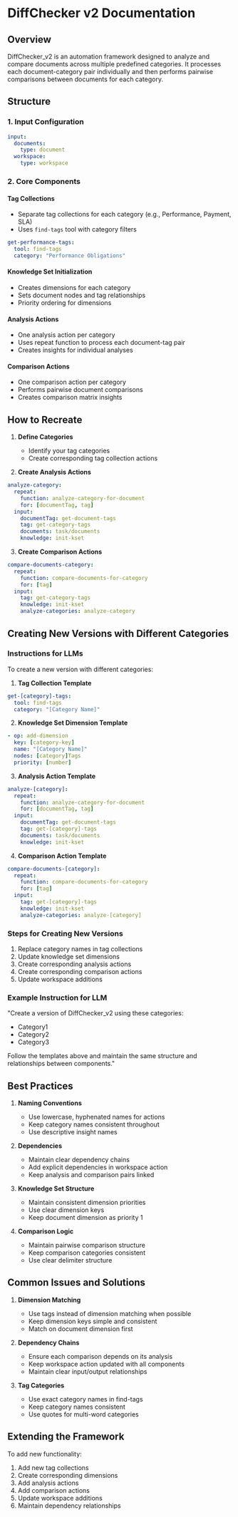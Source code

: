 # DiffChecker v2 Documentation

## Overview
DiffChecker_v2 is an automation framework designed to analyze and compare documents across multiple predefined categories. It processes each document-category pair individually and then performs pairwise comparisons between documents for each category.

## Structure

### 1. Input Configuration
```yaml
input:
  documents:
    type: document
  workspace:
    type: workspace
```

### 2. Core Components

#### Tag Collections
- Separate tag collections for each category (e.g., Performance, Payment, SLA)
- Uses `find-tags` tool with category filters
```yaml
get-performance-tags:
  tool: find-tags
  category: "Performance Obligations"
```

#### Knowledge Set Initialization
- Creates dimensions for each category
- Sets document nodes and tag relationships
- Priority ordering for dimensions

#### Analysis Actions
- One analysis action per category
- Uses repeat function to process each document-tag pair
- Creates insights for individual analyses

#### Comparison Actions
- One comparison action per category
- Performs pairwise document comparisons
- Creates comparison matrix insights

## How to Recreate

1. **Define Categories**
   - Identify your tag categories
   - Create corresponding tag collection actions

2. **Create Analysis Actions**
```yaml
analyze-category:
  repeat:
    function: analyze-category-for-document
    for: [documentTag, tag]
  input:
    documentTag: get-document-tags
    tag: get-category-tags
    documents: task/documents
    knowledge: init-kset
```

3. **Create Comparison Actions**
```yaml
compare-documents-category:
  repeat:
    function: compare-documents-for-category
    for: [tag]
  input:
    tag: get-category-tags
    knowledge: init-kset
    analyze-categories: analyze-category
```

## Creating New Versions with Different Categories

### Instructions for LLMs

To create a new version with different categories:

1. **Tag Collection Template**
```yaml
get-[category]-tags:
  tool: find-tags
  category: "[Category Name]"
```

2. **Knowledge Set Dimension Template**
```yaml
- op: add-dimension
  key: [category-key]
  name: "[Category Name]"
  nodes: [category]Tags
  priority: [number]
```

3. **Analysis Action Template**
```yaml
analyze-[category]:
  repeat:
    function: analyze-category-for-document
    for: [documentTag, tag]
  input:
    documentTag: get-document-tags
    tag: get-[category]-tags
    documents: task/documents
    knowledge: init-kset
```

4. **Comparison Action Template**
```yaml
compare-documents-[category]:
  repeat:
    function: compare-documents-for-category
    for: [tag]
  input:
    tag: get-[category]-tags
    knowledge: init-kset
    analyze-categories: analyze-[category]
```

### Steps for Creating New Versions

1. Replace category names in tag collections
2. Update knowledge set dimensions
3. Create corresponding analysis actions
4. Create corresponding comparison actions
5. Update workspace additions

### Example Instruction for LLM

"Create a version of DiffChecker_v2 using these categories:
- Category1
- Category2
- Category3

Follow the templates above and maintain the same structure and relationships between components."

## Best Practices

1. **Naming Conventions**
   - Use lowercase, hyphenated names for actions
   - Keep category names consistent throughout
   - Use descriptive insight names

2. **Dependencies**
   - Maintain clear dependency chains
   - Add explicit dependencies in workspace action
   - Keep analysis and comparison pairs linked

3. **Knowledge Set Structure**
   - Maintain consistent dimension priorities
   - Use clear dimension keys
   - Keep document dimension as priority 1

4. **Comparison Logic**
   - Maintain pairwise comparison structure
   - Keep comparison categories consistent
   - Use clear delimiter structure

## Common Issues and Solutions

1. **Dimension Matching**
   - Use tags instead of dimension matching when possible
   - Keep dimension keys simple and consistent
   - Match on document dimension first

2. **Dependency Chains**
   - Ensure each comparison depends on its analysis
   - Keep workspace action updated with all components
   - Maintain clear input/output relationships

3. **Tag Categories**
   - Use exact category names in find-tags
   - Keep category names consistent
   - Use quotes for multi-word categories

## Extending the Framework

To add new functionality:
1. Add new tag collections
2. Create corresponding dimensions
3. Add analysis actions
4. Add comparison actions
5. Update workspace additions
6. Maintain dependency relationships